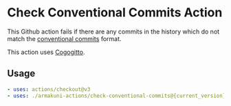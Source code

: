 # Check Conventional Commits Action

This Github action fails if there are any commits in the history which do not match the [conventional commits](https://www.conventionalcommits.org/en/v1.0.0/) format.

This action uses [Cogogitto](https://github.com/cocogitto/cocogitto).

## Usage

```yaml
- uses: actions/checkout@v3
- uses: ./armakuni-actions/check-conventional-commits@{current_version}
```
